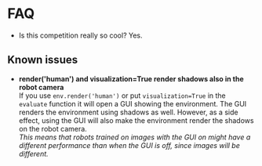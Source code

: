 # FAQ

* Is this competition really so cool?
Yes.

## Known issues

* __render('human') and visualization=True render shadows also in the robot camera__  
If you use `env.render('human')` or put `visualization=True` in the `evaluate` function it will open a GUI showing the environment. The GUI renders the environment using shadows as well.
However, as a side effect, using the GUI will also make the environment render the shadows on the robot camera.  
_This means that robots trained on images with the GUI on might have a different performance than when the GUI is off, since images will be different._
